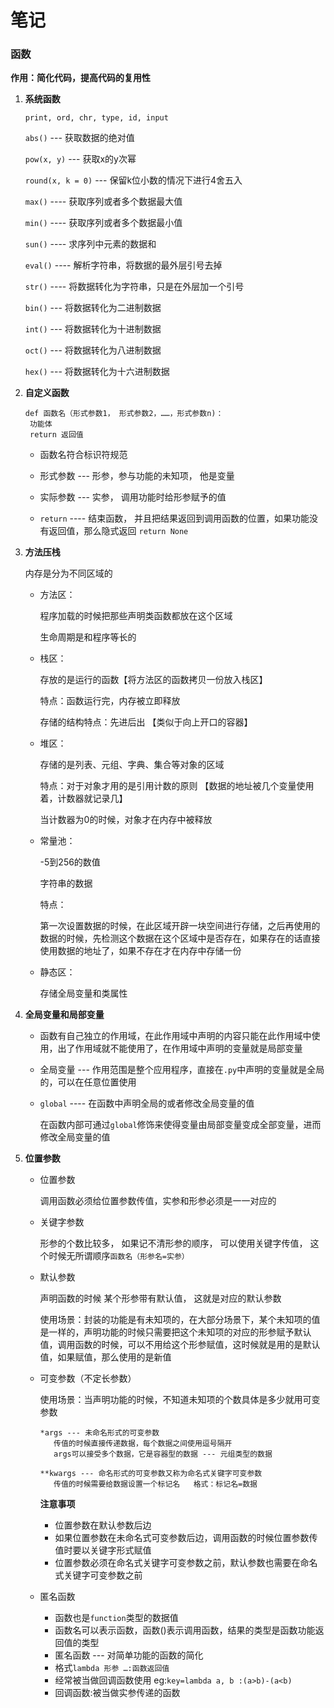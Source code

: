 # 笔记

### 函数

**作用：简化代码，提高代码的复用性**

1. **系统函数**

   `print, ord, chr, type, id, input`

   `abs()` ---    获取数据的绝对值

   `pow(x, y)` ---  获取x的y次幂

   `round(x, k = 0)`   ---   保留k位小数的情况下进行4舍五入

   `max()`  ----    获取序列或者多个数据最大值

   `min()`  ----    获取序列或者多个数据最小值

   `sun()`  ----    求序列中元素的数据和

   `eval()`   ----    解析字符串，将数据的最外层引号去掉

   `str()`    ----   将数据转化为字符串，只是在外层加一个引号

   `bin()`   ---   将数据转化为二进制数据

   `int()`   ---   将数据转化为十进制数据

   `oct()`   ---   将数据转化为八进制数据

   `hex()`   ---   将数据转化为十六进制数据

2. **自定义函数**

   ```
   def 函数名（形式参数1， 形式参数2，……，形式参数n)：
   	功能体
   	return 返回值
   ```

   * 函数名符合标识符规范

   * 形式参数  ---  形参，参与功能的未知项， 他是变量

   * 实际参数 ---  实参， 调用功能时给形参赋予的值

   * `return`   ---- 结束函数， 并且把结果返回到调用函数的位置，如果功能没有返回值，那么隐式返回 `return None`

3. **方法压栈**

   内存是分为不同区域的

   * 方法区：

     程序加载的时候把那些声明类函数都放在这个区域

     生命周期是和程序等长的

   * 栈区：

     存放的是运行的函数【将方法区的函数拷贝一份放入栈区】

     特点：函数运行完，内存被立即释放

     存储的结构特点：先进后出 【类似于向上开口的容器】

   * 堆区：

     存储的是列表、元组、字典、集合等对象的区域

     特点：对于对象才用的是引用计数的原则 【数据的地址被几个变量使用着，计数器就记录几】

     当计数器为0的时候，对象才在内存中被释放

   * 常量池：

     -5到256的数值

     字符串的数据

     特点：

     ​		第一次设置数据的时候，在此区域开辟一块空间进行存储，之后再使用的数据的时候，先检测这个数据在这个区域中是否存在，如果存在的话直接使用数据的地址了，如果不存在才在内存中存储一份

   * 静态区：

     存储全局变量和类属性

4. **全局变量和局部变量**

   * 函数有自己独立的作用域，在此作用域中声明的内容只能在此作用域中使用，出了作用域就不能使用了，在作用域中声明的变量就是局部变量

   * 全局变量 --- 作用范围是整个应用程序，直接在`.py`中声明的变量就是全局的，可以在任意位置使用

   * `global`   ----   在函数中声明全局的或者修改全局变量的值

     在函数内部可通过`global`修饰来使得变量由局部变量变成全部变量，进而修改全局变量的值

5. **位置参数**

   * 位置参数

     调用函数必须给位置参数传值，实参和形参必须是一一对应的

   * 关键字参数

     形参的个数比较多， 如果记不清形参的顺序， 可以使用关键字传值， 这个时候无所谓顺序`函数名（形参名=实参）`

   * 默认参数

     声明函数的时候 某个形参带有默认值， 这就是对应的默认参数

     使用场景：封装的功能是有未知项的，在大部分场景下，某个未知项的值是一样的，声明功能的时候只需要把这个未知项的对应的形参赋予默认值，调用函数的时候，可以不用给这个形参赋值，这时候就是用的是默认值，如果赋值，那么使用的是新值

   * 可变参数（不定长参数）

     使用场景：当声明功能的时候，不知道未知项的个数具体是多少就用可变参数

     ```
     *args --- 未命名形式的可变参数
     	传值的时候直接传递数据，每个数据之间使用逗号隔开
     	args可以接受多个数据，它是容器型的数据 --- 元组类型的数据
     	
     **kwargs --- 命名形式的可变参数又称为命名式关键字可变参数
     	传值的时候需要给数据设置一个标记名   格式：标记名=数据
     ```

     **注意事项**

     - 位置参数在默认参数后边
     - 如果位置参数在未命名式可变参数后边，调用函数的时候位置参数传值时要以关键字形式赋值
     - 位置参数必须在命名式关键字可变参数之前，默认参数也需要在命名式关键字可变参数之前

   * 匿名函数
     - 函数也是`function`类型的数据值
     - 函数名可以表示函数，函数()表示调用函数，结果的类型是函数功能返回值的类型
     - 匿名函数  ---  对简单功能的函数的简化
     - 格式`lambda 形参 …:函数返回值`
     - 经常被当做回调函数使用 eg:`key=lambda a, b :(a>b)-(a<b)`
     - 回调函数:被当做实参传递的函数